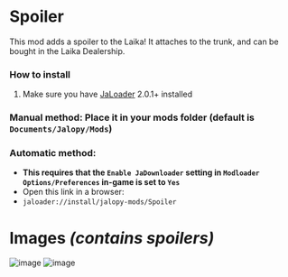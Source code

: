 # Spoiler

This mod adds a spoiler to the Laika! It attaches to the trunk, and can be bought in the Laika Dealership.

### How to install
1. Make sure you have [JaLoader](https://github.com/theLeaxx/JaLoader) 2.0.1+ installed
### Manual method: Place it in your mods folder (default is `Documents/Jalopy/Mods`)
### Automatic method: 
* **This requires that the `Enable JaDownloader` setting in `Modloader Options/Preferences` in-game is set to `Yes`**
* Open this link in a browser:
* `jaloader://install/jalopy-mods/Spoiler`

# Images  *(contains spoilers)*

![image](https://github.com/Jalopy-Mods/Spoiler/assets/101940826/75369e02-78f0-410f-b247-5434d86ebe58)
![image](https://github.com/Jalopy-Mods/Spoiler/assets/101940826/b316f2b8-ad60-4cee-948f-8a32b1ffc895)
